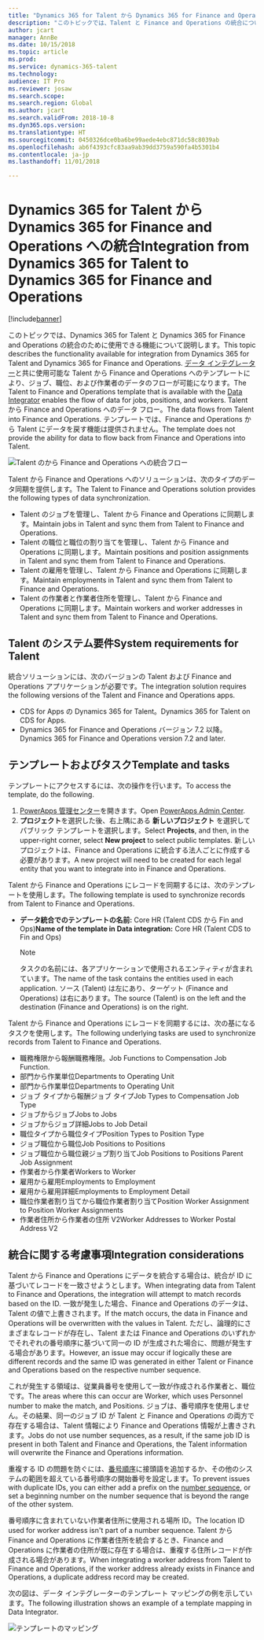 ```yaml
---
title: "Dynamics 365 for Talent から Dynamics 365 for Finance and Operations への統合"
description: "このトピックでは、Talent と Finance and Operations の統合について説明します。"
author: jcart
manager: AnnBe
ms.date: 10/15/2018
ms.topic: article
ms.prod: 
ms.service: dynamics-365-talent
ms.technology: 
audience: IT Pro
ms.reviewer: josaw
ms.search.scope: 
ms.search.region: Global
ms.author: jcart
ms.search.validFrom: 2018-10-8
ms.dyn365.ops.version: 
ms.translationtype: HT
ms.sourcegitcommit: 0450326dce0ba6be99aede4ebc871dc58c8039ab
ms.openlocfilehash: ab6f4393cfc83aa9ab39dd3759a590fa4b5301b4
ms.contentlocale: ja-jp
ms.lasthandoff: 11/01/2018

---
```


# <a name="integration-from-dynamics-365-for-talent-to-dynamics-365-for-finance-and-operations"></a><span data-ttu-id="3d953-103">Dynamics 365 for Talent から Dynamics 365 for Finance and Operations への統合</span><span class="sxs-lookup"><span data-stu-id="3d953-103">Integration from Dynamics 365 for Talent to Dynamics 365 for Finance and Operations</span></span>

[!include[banner](../includes/banner.md)]

<span data-ttu-id="3d953-104">このトピックでは、Dynamics 365 for Talent と Dynamics 365 for Finance and Operations の統合のために使用できる機能について説明します。</span><span class="sxs-lookup"><span data-stu-id="3d953-104">This topic describes the functionality available for integration from Dynamics 365 for Talent and Dynamics 365 for Finance and Operations.</span></span> <span data-ttu-id="3d953-105">[データ インテグレーター](https://docs.microsoft.com/en-us/powerapps/administrator/data-integrator)と共に使用可能な Talent から Finance and Operations へのテンプレートにより、ジョブ、職位、および作業者のデータのフローが可能になります。</span><span class="sxs-lookup"><span data-stu-id="3d953-105">The Talent to Finance and Operations template that is available with the [Data Integrator](https://docs.microsoft.com/en-us/powerapps/administrator/data-integrator) enables the flow of data for jobs, positions, and workers.</span></span> <span data-ttu-id="3d953-106">Talent から Finance and Operations へのデータ フロー。</span><span class="sxs-lookup"><span data-stu-id="3d953-106">The data flows from Talent into Finance and Operations.</span></span> <span data-ttu-id="3d953-107">テンプレートでは、Finance and Operations から Talent にデータを戻す機能は提供されません。</span><span class="sxs-lookup"><span data-stu-id="3d953-107">The template does not provide the ability for data to flow back from Finance and Operations into Talent.</span></span> 

![Talent のから Finance and Operations への統合フロー](./media/TalentFinOpsFlow.png)

<span data-ttu-id="3d953-109">Talent から Finance and Operations へのソリューションは、次のタイプのデータ同期を提供します。</span><span class="sxs-lookup"><span data-stu-id="3d953-109">The Talent to Finance and Operations solution provides the following types of data synchronization.</span></span> 

- <span data-ttu-id="3d953-110">Talent のジョブを管理し、Talent から Finance and Operations に同期します。</span><span class="sxs-lookup"><span data-stu-id="3d953-110">Maintain jobs in Talent and sync them from Talent to Finance and Operations.</span></span>
- <span data-ttu-id="3d953-111">Talent の職位と職位の割り当てを管理し、Talent から Finance and Operations に同期します。</span><span class="sxs-lookup"><span data-stu-id="3d953-111">Maintain positions and position assignments in Talent and sync them from Talent to Finance and Operations.</span></span>
- <span data-ttu-id="3d953-112">Talent の雇用を管理し、Talent から Finance and Operations に同期します。</span><span class="sxs-lookup"><span data-stu-id="3d953-112">Maintain employments in Talent and sync them from Talent to Finance and Operations.</span></span>
- <span data-ttu-id="3d953-113">Talent の作業者と作業者住所を管理し、Talent から Finance and Operations に同期します。</span><span class="sxs-lookup"><span data-stu-id="3d953-113">Maintain workers and worker addresses in Talent and sync them from Talent to Finance and Operations.</span></span>

## <a name="system-requirements-for-talent"></a><span data-ttu-id="3d953-114">Talent のシステム要件</span><span class="sxs-lookup"><span data-stu-id="3d953-114">System requirements for Talent</span></span>
<span data-ttu-id="3d953-115">統合ソリューションには、次のバージョンの Talent および Finance and Operations アプリケーションが必要です。</span><span class="sxs-lookup"><span data-stu-id="3d953-115">The integration solution requires the following versions of the Talent and Finance and Operations apps.</span></span> 
- <span data-ttu-id="3d953-116">CDS for Apps の Dynamics 365 for Talent。</span><span class="sxs-lookup"><span data-stu-id="3d953-116">Dynamics 365 for Talent on CDS for Apps.</span></span>
- <span data-ttu-id="3d953-117">Dynamics 365 for Finance and Operations バージョン 7.2 以降。</span><span class="sxs-lookup"><span data-stu-id="3d953-117">Dynamics 365 for Finance and Operations version 7.2 and later.</span></span>

## <a name="template-and-tasks"></a><span data-ttu-id="3d953-118">テンプレートおよびタスク</span><span class="sxs-lookup"><span data-stu-id="3d953-118">Template and tasks</span></span>

<span data-ttu-id="3d953-119">テンプレートにアクセスするには、次の操作を行います。</span><span class="sxs-lookup"><span data-stu-id="3d953-119">To access the template, do the following.</span></span>
1. <span data-ttu-id="3d953-120">[PowerApps 管理センター](https://admin.powerapps.com/)を開きます。</span><span class="sxs-lookup"><span data-stu-id="3d953-120">Open [PowerApps Admin Center](https://admin.powerapps.com/).</span></span> 
1. <span data-ttu-id="3d953-121">**プロジェクト**を選択した後、右上隅にある **新しいプロジェクト** を選択してパブリック テンプレートを選択します。</span><span class="sxs-lookup"><span data-stu-id="3d953-121">Select **Projects**, and then, in the upper-right corner, select **New project** to select public templates.</span></span> <span data-ttu-id="3d953-122">新しいプロジェクトは、Finance and Operations に統合する法人ごとに作成する必要があります。</span><span class="sxs-lookup"><span data-stu-id="3d953-122">A new project will need to be created for each legal entity that you want to integrate into in Finance and Operations.</span></span>

<span data-ttu-id="3d953-123">Talent から Finance and Operations にレコードを同期するには、次のテンプレートを使用します。</span><span class="sxs-lookup"><span data-stu-id="3d953-123">The following template is used to synchronize records from Talent to Finance and Operations.</span></span>

- <span data-ttu-id="3d953-124">**データ統合でのテンプレートの名前:** Core HR (Talent CDS から Fin and Ops)</span><span class="sxs-lookup"><span data-stu-id="3d953-124">**Name of the template in Data integration:** Core HR (Talent CDS to Fin and Ops)</span></span>

  > [!NOTE]
  > <span data-ttu-id="3d953-125">タスクの名前には、各アプリケーションで使用されるエンティティが含まれています。</span><span class="sxs-lookup"><span data-stu-id="3d953-125">The name of the task contains the entities used in each application.</span></span> <span data-ttu-id="3d953-126">ソース (Talent) は左にあり、ターゲット (Finance and Operations) は右にあります。</span><span class="sxs-lookup"><span data-stu-id="3d953-126">The source (Talent) is on the left and the destination (Finance and Operations) is on the right.</span></span>

<span data-ttu-id="3d953-127">Talent から Finance and Operations にレコードを同期するには、次の基になるタスクを使用します。</span><span class="sxs-lookup"><span data-stu-id="3d953-127">The following underlying tasks are used to synchronize records from Talent to Finance and Operations.</span></span>
- <span data-ttu-id="3d953-128">職務権限から報酬職務権限。</span><span class="sxs-lookup"><span data-stu-id="3d953-128">Job Functions to Compensation Job Function.</span></span>
- <span data-ttu-id="3d953-129">部門から作業単位</span><span class="sxs-lookup"><span data-stu-id="3d953-129">Departments to Operating Unit</span></span>
- <span data-ttu-id="3d953-130">部門から作業単位</span><span class="sxs-lookup"><span data-stu-id="3d953-130">Departments to Operating Unit</span></span>
- <span data-ttu-id="3d953-131">ジョブ タイプから報酬ジョブ タイプ</span><span class="sxs-lookup"><span data-stu-id="3d953-131">Job Types to Compensation Job Type</span></span>
- <span data-ttu-id="3d953-132">ジョブからジョブ</span><span class="sxs-lookup"><span data-stu-id="3d953-132">Jobs to Jobs</span></span>
- <span data-ttu-id="3d953-133">ジョブからジョブ詳細</span><span class="sxs-lookup"><span data-stu-id="3d953-133">Jobs to Job Detail</span></span>
- <span data-ttu-id="3d953-134">職位タイプから職位タイプ</span><span class="sxs-lookup"><span data-stu-id="3d953-134">Position Types to Position Type</span></span>
- <span data-ttu-id="3d953-135">ジョブ職位から職位</span><span class="sxs-lookup"><span data-stu-id="3d953-135">Job Positions to Positions</span></span>
- <span data-ttu-id="3d953-136">ジョブ職位から職位親ジョブ割り当て</span><span class="sxs-lookup"><span data-stu-id="3d953-136">Job Positions to Positions Parent Job Assignment</span></span>
- <span data-ttu-id="3d953-137">作業者から作業者</span><span class="sxs-lookup"><span data-stu-id="3d953-137">Workers to Worker</span></span>
- <span data-ttu-id="3d953-138">雇用から雇用</span><span class="sxs-lookup"><span data-stu-id="3d953-138">Employments to Employment</span></span>
- <span data-ttu-id="3d953-139">雇用から雇用詳細</span><span class="sxs-lookup"><span data-stu-id="3d953-139">Employments to Employment Detail</span></span>
- <span data-ttu-id="3d953-140">職位作業者割り当てから職位作業者割り当て</span><span class="sxs-lookup"><span data-stu-id="3d953-140">Position Worker Assignment to Position Worker Assignments</span></span>
- <span data-ttu-id="3d953-141">作業者住所から作業者の住所 V2</span><span class="sxs-lookup"><span data-stu-id="3d953-141">Worker Addresses to Worker Postal Address V2</span></span>

## <a name="integration-considerations"></a><span data-ttu-id="3d953-142">統合に関する考慮事項</span><span class="sxs-lookup"><span data-stu-id="3d953-142">Integration considerations</span></span>
<span data-ttu-id="3d953-143">Talent から Finance and Operations にデータを統合する場合は、統合が ID に基づいてレコードを一致させようとします。</span><span class="sxs-lookup"><span data-stu-id="3d953-143">When integrating data from Talent to Finance and Operations, the integration will attempt to match records based on the ID.</span></span> <span data-ttu-id="3d953-144">一致が発生した場合、Finance and Operations のデータは、Talent の値で上書きされます。</span><span class="sxs-lookup"><span data-stu-id="3d953-144">If the match occurs, the data in Finance and Operations will be overwritten with the values in Talent.</span></span> <span data-ttu-id="3d953-145">ただし、論理的にさまざまなレコードが存在し、Talent または Finance and Operations のいずれかでそれぞれの番号順序に基づいて同一の ID が生成された場合に、問題が発生する場合があります。</span><span class="sxs-lookup"><span data-stu-id="3d953-145">However, an issue may occur if logically these are different records and the same ID was generated in either Talent or Finance and Operations based on the respective number sequence.</span></span>

<span data-ttu-id="3d953-146">これが発生する領域は、従業員番号を使用して一致が作成される作業者と、職位です。</span><span class="sxs-lookup"><span data-stu-id="3d953-146">The areas where this can occur are Worker, which uses Personnel number to make the match, and Positions.</span></span> <span data-ttu-id="3d953-147">ジョブは、番号順序を使用しません。その結果、同一のジョブ ID が Talent と Finance and Operations の両方で存在する場合は、Talent 情報により Finance and Operations 情報が上書きされます。</span><span class="sxs-lookup"><span data-stu-id="3d953-147">Jobs do not use number sequences, as a result, if the same job ID is present in both Talent and Finance and Operations, the Talent information will overwrite the Finance and Operations information.</span></span> 

<span data-ttu-id="3d953-148">重複する ID の問題を防ぐには、[番号順序](https://docs.microsoft.com/en-us/dynamics365/unified-operations/fin-and-ops/organization-administration/number-sequence-overview?toc=/dynamics365/unified-operations/talent/toc.json)に接頭語を追加するか、その他のシステムの範囲を超えている番号順序の開始番号を設定します。</span><span class="sxs-lookup"><span data-stu-id="3d953-148">To prevent issues with duplicate IDs, you can either add a prefix on the [number sequence](https://docs.microsoft.com/en-us/dynamics365/unified-operations/fin-and-ops/organization-administration/number-sequence-overview?toc=/dynamics365/unified-operations/talent/toc.json), or set a beginning number on the number sequence that is beyond the range of the other system.</span></span> 

<span data-ttu-id="3d953-149">番号順序に含まれていない作業者住所に使用される場所 ID。</span><span class="sxs-lookup"><span data-stu-id="3d953-149">The location ID used for worker address isn't part of a number sequence.</span></span> <span data-ttu-id="3d953-150">Talent から Finance and Operations に作業者住所を統合するとき、Finance and Operations に作業者の住所が既に存在する場合は、重複する住所レコードが作成される場合があります。</span><span class="sxs-lookup"><span data-stu-id="3d953-150">When integrating a worker address from Talent to Finance and Operations, if the worker address already exists in Finance and Operations, a duplicate address record may be created.</span></span> 

<span data-ttu-id="3d953-151">次の図は、データ インテグレーターのテンプレート マッピングの例を示しています。</span><span class="sxs-lookup"><span data-stu-id="3d953-151">The following illustration shows an example of a template mapping in Data Integrator.</span></span> 

![テンプレートのマッピング](./media/IntegrationMapping.png)





